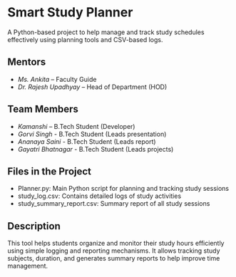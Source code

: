 # Smart Study Planner

A Python-based project to help manage and track study schedules effectively using planning tools and CSV-based logs.

## Mentors
- *Ms. Ankita* – Faculty Guide  
- *Dr. Rajesh Upadhyay* – Head of Department (HOD)

## Team Members
- *Kamanshi* – B.Tech Student (Developer)  
- *Gorvi Singh* - B.Tech Student (Leads presentation)
- *Ananaya Saini* - B.Tech Student (Leads report)
- *Gayatri Bhatnagar* - B.Tech Student (Leads projects)

## Files in the Project
- Planner.py: Main Python script for planning and tracking study sessions
- study_log.csv: Contains detailed logs of study activities
- study_summary_report.csv: Summary report of all study sessions

## Description
This tool helps students organize and monitor their study hours efficiently using simple logging and reporting mechanisms. It allows tracking study subjects, duration, and generates summary reports to help improve time management.
